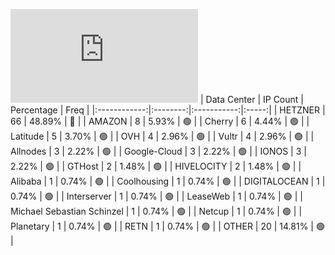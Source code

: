 ![Diagramm](https://github.com/111STAVR111/props/blob/main/Celestia/Mainnet/Decentralization/1/README.md)
| Data Center | IP Count | Percentage | Freq |
|:------------:|:--------:|:-----------:|:-----:|
| HETZNER | 66 | 48.89% | 🔴 |
| AMAZON | 8 | 5.93% | 🟢 |
| Cherry | 6 | 4.44% | 🟢 |
| Latitude | 5 | 3.70% | 🟢 |
| OVH | 4 | 2.96% | 🟢 |
| Vultr | 4 | 2.96% | 🟢 |
| Allnodes | 3 | 2.22% | 🟢 |
| Google-Cloud | 3 | 2.22% | 🟢 |
| IONOS | 3 | 2.22% | 🟢 |
| GTHost | 2 | 1.48% | 🟢 |
| HIVELOCITY | 2 | 1.48% | 🟢 |
| Alibaba | 1 | 0.74% | 🟢 |
| Coolhousing | 1 | 0.74% | 🟢 |
| DIGITALOCEAN | 1 | 0.74% | 🟢 |
| Interserver | 1 | 0.74% | 🟢 |
| LeaseWeb | 1 | 0.74% | 🟢 |
| Michael Sebastian Schinzel | 1 | 0.74% | 🟢 |
| Netcup | 1 | 0.74% | 🟢 |
| Planetary | 1 | 0.74% | 🟢 |
| RETN | 1 | 0.74% | 🟢 |
| OTHER | 20 | 14.81% | 🟢 |